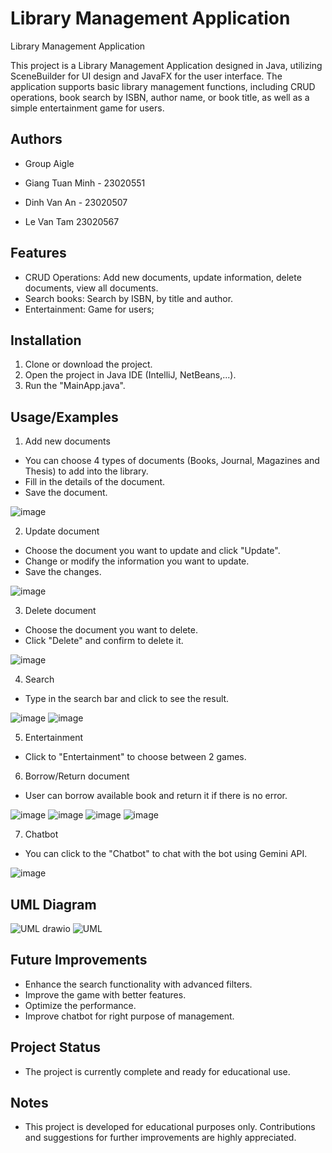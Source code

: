 
# Library Management Application



Library Management Application

This project is a Library Management Application designed in Java, utilizing SceneBuilder for UI design and JavaFX for the user interface. The application supports basic library management functions, including CRUD operations, book search by ISBN, author name, or book title, as well as a simple entertainment game for users.



## Authors
- Group Aigle

- Giang Tuan Minh - 23020551
- Dinh Van An - 23020507
- Le Van Tam 23020567



## Features

- CRUD Operations: Add new documents, update information, delete documents, view all documents.
- Search books: Search by ISBN, by title and author.
- Entertainment: Game for users;




## Installation

1. Clone or download the project.
2. Open the project in Java IDE (IntelliJ, NetBeans,...).
3. Run the "MainApp.java".
    
## Usage/Examples

1. Add new documents
- You can choose 4 types of documents (Books, Journal, Magazines and Thesis) to add into the library.
- Fill in the details of the document.
- Save the document.
  
![image](https://github.com/user-attachments/assets/a4db375b-8702-4b8d-9b23-3c2e30e9593c)

2. Update document
- Choose the document you want to update and click "Update".
- Change or modify the information you want to update.
- Save the changes.

![image](https://github.com/user-attachments/assets/0c012a9c-3a96-4688-bb40-c7640d632685)

3. Delete document
- Choose the document you want to delete.
- Click "Delete" and confirm to delete it.

![image](https://github.com/user-attachments/assets/40a94242-13b3-4e3c-b6ff-f447ccfd7a05)

4. Search
- Type in the search bar and click to see the result.

![image](https://github.com/user-attachments/assets/474d549a-f404-4e0f-a6d2-f9cee6891c3d)
![image](https://github.com/user-attachments/assets/5d731631-fd56-49fc-a681-b768afa49508)

5. Entertainment
- Click to "Entertainment" to choose between 2 games.

6. Borrow/Return document
- User can borrow available book and return it if there is no error.

![image](https://github.com/user-attachments/assets/e9e583f1-a00c-430f-b78d-8470d43e00d5)
![image](https://github.com/user-attachments/assets/6fb38503-ede7-4837-809b-010206141f83)
![image](https://github.com/user-attachments/assets/7063f238-ddc0-48e0-9938-951989ef0017)
![image](https://github.com/user-attachments/assets/165ee8e6-1fb9-4de1-8b08-cf23cc502f0b)

7. Chatbot
- You can click to the "Chatbot" to chat with the bot using Gemini API.

![image](https://github.com/user-attachments/assets/a323ed0e-0670-4f6d-8718-2c78ac142dfe)

## UML Diagram

![UML drawio](https://github.com/user-attachments/assets/7834251f-4fec-4ffb-be53-c52e9da63988)
![UML](https://github.com/user-attachments/assets/cd04111a-87c3-4c52-b84b-7d401690784a)

## Future Improvements
- Enhance the search functionality with advanced filters.
- Improve the game with better features.
- Optimize the performance.
- Improve chatbot for right purpose of management.
## Project Status
- The project is currently complete and ready for educational use.

## Notes
- This project is developed for educational purposes only. Contributions and suggestions for further improvements are highly appreciated.
